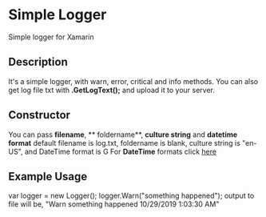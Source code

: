 # Simple Logger
Simple logger for Xamarin

## Description
It's a simple logger, with warn, error, critical and info methods.
You can also get log file txt with **.GetLogText();** and upload it to your server.


## Constructor
You can pass **filename**, ** foldername**, **culture string** and **datetime format**
default filename is log.txt, foldername is blank, culture string is "en-US", and DateTime format is G
For **DateTime** formats click [here](https://docs.microsoft.com/en-us/dotnet/standard/base-types/standard-date-and-time-format-strings)

## Example Usage
var logger = new Logger();
logger.Warn("something happened");
output to file will be, "Warn something happened 10/29/2019 1:03:30 AM"

